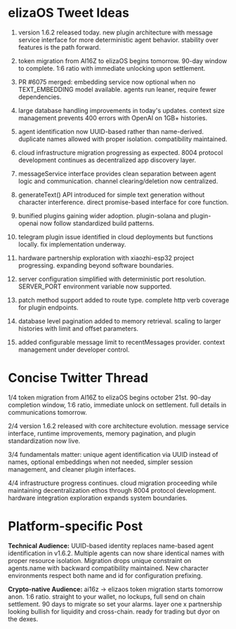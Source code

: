 # elizaOS Tweet Ideas

1. version 1.6.2 released today. new plugin architecture with message service interface for more deterministic agent behavior. stability over features is the path forward.

2. token migration from AI16Z to elizaOS begins tomorrow. 90-day window to complete. 1:6 ratio with immediate unlocking upon settlement.

3. PR #6075 merged: embedding service now optional when no TEXT_EMBEDDING model available. agents run leaner, require fewer dependencies.

4. large database handling improvements in today's updates. context size management prevents 400 errors with OpenAI on 1GB+ histories.

5. agent identification now UUID-based rather than name-derived. duplicate names allowed with proper isolation. compatibility maintained.

6. cloud infrastructure migration progressing as expected. 8004 protocol development continues as decentralized app discovery layer.

7. messageService interface provides clean separation between agent logic and communication. channel clearing/deletion now centralized.

8. generateText() API introduced for simple text generation without character interference. direct promise-based interface for core function.

9. bunified plugins gaining wider adoption. plugin-solana and plugin-openai now follow standardized build patterns.

10. telegram plugin issue identified in cloud deployments but functions locally. fix implementation underway.

11. hardware partnership exploration with xiaozhi-esp32 project progressing. expanding beyond software boundaries.

12. server configuration simplified with deterministic port resolution. SERVER_PORT environment variable now supported.

13. patch method support added to route type. complete http verb coverage for plugin endpoints.

14. database level pagination added to memory retrieval. scaling to larger histories with limit and offset parameters.

15. added configurable message limit to recentMessages provider. context management under developer control.

# Concise Twitter Thread

1/4 token migration from AI16Z to elizaOS begins october 21st. 90-day completion window, 1:6 ratio, immediate unlock on settlement. full details in communications tomorrow.

2/4 version 1.6.2 released with core architecture evolution. message service interface, runtime improvements, memory pagination, and plugin standardization now live.

3/4 fundamentals matter: unique agent identification via UUID instead of names, optional embeddings when not needed, simpler session management, and cleaner plugin interfaces.

4/4 infrastructure progress continues. cloud migration proceeding while maintaining decentralization ethos through 8004 protocol development. hardware integration exploration expands system boundaries.

# Platform-specific Post

**Technical Audience:**
UUID-based identity replaces name-based agent identification in v1.6.2. Multiple agents can now share identical names with proper resource isolation. Migration drops unique constraint on agents.name with backward compatibility maintained. New character environments respect both name and id for configuration prefixing.

**Crypto-native Audience:**
ai16z -> elizaos token migration starts tomorrow anon. 1:6 ratio. straight to your wallet, no lockups, full send on chain settlement. 90 days to migrate so set your alarms. layer one x partnership looking bullish for liquidity and cross-chain. ready for trading but dyor on the dexes.